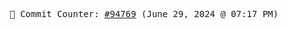 <p align="center">
    <samp>
        📮 Commit Counter: <a href="https://github.com/Javascript-void0/Javascript-void0/commits/main">#94769</a> (June 29, 2024 @ 07:17 PM)
    </samp>
</p>